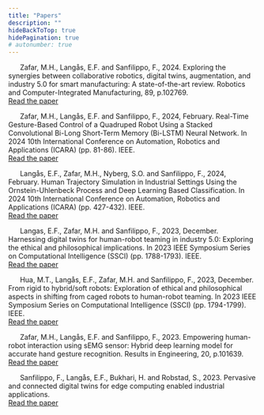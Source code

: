 ```yaml
---
title: "Papers"
description: ""
hideBackToTop: true
hidePagination: true
# autonumber: true
---
```


&nbsp;&nbsp;&nbsp;&nbsp;&nbsp;&nbsp;Zafar, M.H., Langås, E.F. and Sanfilippo, F., 2024. Exploring the synergies between collaborative robotics, digital twins, augmentation, and industry 5.0 for smart manufacturing: A state-of-the-art review. Robotics and Computer-Integrated Manufacturing, 89, p.102769. 
\
[Read the paper](https://doi.org/10.1109/ICARA60736.2024.10553163)

&nbsp;&nbsp;&nbsp;&nbsp;&nbsp;&nbsp;Zafar, M.H., Langås, E.F. and Sanfilippo, F., 2024, February. Real-Time Gesture-Based Control of a Quadruped Robot Using a Stacked Convolutional Bi-Long Short-Term Memory (Bi-LSTM) Neural Network. In 2024 10th International Conference on Automation, Robotics and Applications (ICARA) (pp. 81-86). IEEE. 
\
[Read the paper](https://doi.org/10.1109/ICARA60736.2024.10553163)

&nbsp;&nbsp;&nbsp;&nbsp;&nbsp;&nbsp;Langås, E.F., Zafar, M.H., Nyberg, S.O. and Sanfilippo, F., 2024, February. Human Trajectory Simulation in Industrial Settings Using the Ornstein-Uhlenbeck Process and Deep Learning Based Classification. In 2024 10th International Conference on Automation, Robotics and Applications (ICARA) (pp. 427-432). IEEE. 
\
[Read the paper](https://doi.org/10.1109/ICARA60736.2024.10553211)

&nbsp;&nbsp;&nbsp;&nbsp;&nbsp;&nbsp;Langas, E.F., Zafar, M.H. and Sanfilippo, F., 2023, December. Harnessing digital twins for human-robot teaming in industry 5.0: Exploring the ethical and philosophical implications. In 2023 IEEE Symposium Series on Computational Intelligence (SSCI) (pp. 1788-1793). IEEE.
\
[Read the paper](https://doi.org/10.1109/SSCI52147.2023.10372069)

&nbsp;&nbsp;&nbsp;&nbsp;&nbsp;&nbsp;Hua, M.T., Langås, E.F., Zafar, M.H. and Sanfilippo, F., 2023, December. From rigid to hybrid/soft robots: Exploration of ethical and philosophical aspects in shifting from caged robots to human-robot teaming. In 2023 IEEE Symposium Series on Computational Intelligence (SSCI) (pp. 1794-1799). IEEE.
\
[Read the paper](https://doi.org/10.1109/SSCI52147.2023.10372032)

&nbsp;&nbsp;&nbsp;&nbsp;&nbsp;&nbsp;Zafar, M.H., Langås, E.F. and Sanfilippo, F., 2023. Empowering human-robot interaction using sEMG sensor: Hybrid deep learning model for accurate hand gesture recognition. Results in Engineering, 20, p.101639.
\
[Read the paper](https://doi.org/10.1016/j.rineng.2023.101639)

&nbsp;&nbsp;&nbsp;&nbsp;&nbsp;&nbsp;Sanfilippo, F., Langås, E.F., Bukhari, H. and Robstad, S., 2023. Pervasive and connected digital twins for edge computing enabled industrial applications.
\
[Read the paper](https://hdl.handle.net/10125/103455)